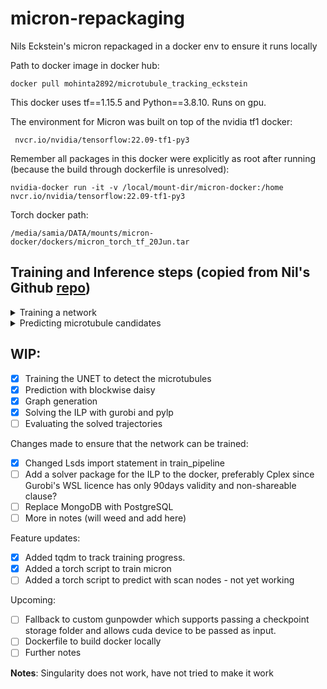 # micron-repackaging
Nils Eckstein's micron repackaged in a docker env to ensure it runs locally

Path to docker image in docker hub:
```
docker pull mohinta2892/microtubule_tracking_eckstein
```

This docker uses tf==1.15.5 and Python==3.8.10. Runs on gpu. 

The environment for Micron was built on top of the nvidia tf1 docker: 
```
 nvcr.io/nvidia/tensorflow:22.09-tf1-py3
```
Remember all packages in this docker were explicitly as root after running (because the build through dockerfile is unresolved):
```
nvidia-docker run -it -v /local/mount-dir/micron-docker:/home nvcr.io/nvidia/tensorflow:22.09-tf1-py3
```

Torch docker path:
```
/media/samia/DATA/mounts/micron-docker/dockers/micron_torch_tf_20Jun.tar
```

## Training and Inference steps (copied from Nil's Github [repo](https://github.com/nilsec/micron))
<details markdown=1><summary>Training a network</summary>
 
```
cd micron/micron
python prepare_training.py -d <base_dir> -e <experiment_name> -t <id_of_training_run>
```

This will create a directory at 
```
<base_dir>/<experiment_name>/01_train/setup_t<id_of_training_run> 
```
with all the necessary 
files to train a network that can detect microtubules in EM data.

##### An example in the docker env based on training on CREMI:
```
cd /home/micron/micron
python prepare_training.py -d /home/test_experiments -e cremi -t 1
```

In order to train a network on your data you need to provide ground truth skeletons and the corresponding raw data.
The paths to the data need to be specified in the provided ```train_config.ini```. Ground truth skeletons should be given
as volumetric data where each skeleton is represented by a corresponding id in the ground truth volume. Raw 
data and ground truth should have the same shape, background should be labeled as zero.

Our training data traced on the 3 CREMI test cubes and raw tracings (Knossos skeletons)
is available [here](https://github.com/nilsec/micron_data.git) and 
can be used for microtubule prediction on FAFB. If you want to train on your own data this can be used as an example
of how to format your data for training. 

An example train_config.ini:
```
training_container = ~/micron_data/a+_master.h5, ~/micron_data/b+_master.h5, ~/micron_data/c+_master.h5
raw_dset = raw
gt_dset = tracing
```
Once the appropriate changes have been made to the train config, network training can be started
via: 
```
python train.py <num_iterations>
```
which will train the network for num_iterations (e.g. 300000) iterations on the provided data and
training checkpoints will be saved every 1000 iterations.

</details>

<details markdown=1><summary>Predicting microtubule candidates</summary>
```
cd micron/micron
python prepare_prediction.py -d <base_dir> -e <experiment_name> -t <id_of_training_run> -i <checkpoint/iteration> -p <id_of_prediction>
```

This will create a directory at 
```
<base_dir>/<experiment_name>/02_predict/setup_t<id_of_training_run>_<id_of_prediction>
```
 with all the
necessary files to predict a region of interest with an already trained network as specified by the -t and -i flags.

In particular the directory will hold 3 config files that specify parameters for the given predict run:

1. data_config.ini
    Specifies the paths and region of interests for the prediction run. Offset and size 
    should be given in world coordinates. An example config for fafb prediction looks like
    the following:
    
```
[Data]
in_container = ./fafb.n5
in_dataset = /volumes/raw/s0
in_offset = 158000, 121800, 403560
in_size = 76000, 52000, 64000
out_container = ./softmask.zarr
```

2. ```predict_config.ini```
	Holds paths to necessary scripts and ids as specified. Furthermore it
    contains information about the database to write the predictions to.
    The db_host entry should be adjusted to point to the mongodb 
    instance that was set up earlier. All other settings are fixed 
    and should not be modified.


3. ```worker_config.ini```
    Holds information about how many workers (and thus GPUs) to use
    for the prediction. Furthermore a singularity container
    to run the prediction in can be specified as well as
    the name of any job queue that might be available on a cluster.
    If ```None``` is given the prediction will be run locally.

If the necessary adjustments have been made a prediction can be started via
```
python predict.py 
```

Once started the predict script writes microtubule candidates to the specified database and 
keeps track of which blocks have been predicted. Restarting the prediction will skip already 
processed blocks. Logs for each worker are written to
 ``` 
./daisy_logs/<worker_id>_worker.out
./daisy_logs/<worker_id>_worker.err

```

The final two steps follow the same exact pattern and each generate one additional config file that should be 
edited to need.
</details>


## WIP:
- [X] Training the UNET to detect the microtubules
- [X] Prediction with blockwise daisy
- [X] Graph generation
- [X] Solving the ILP with gurobi and pylp
- [ ] Evaluating the solved trajectories

Changes made to ensure that the network can be trained:
- [X] Changed Lsds import statement in train_pipeline
- [ ] Add a solver package for the ILP to the docker, preferably Cplex since Gurobi's WSL licence has only 90days validity and non-shareable clause?
- [ ] Replace MongoDB with PostgreSQL 
- [ ] More in notes (will weed and add here)

Feature updates:
- [X] Added tqdm to track training progress.
- [X] Added a torch script to train micron
- [ ] Added a torch script to predict with scan nodes - not yet working
      
Upcoming:
- [ ] Fallback to custom gunpowder which supports passing a checkpoint storage folder and allows cuda device to be passed as input.
- [ ] Dockerfile to build docker locally
- [ ] Further notes

**Notes**:
Singularity does not work, have not tried to make it work
